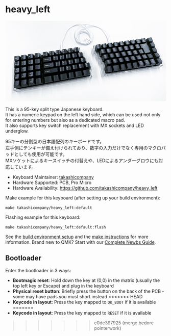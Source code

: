 # heavy_left

![heavy_left](https://github.com/takashicompany/heavy_left/blob/master/images/qmk.jpg)

This is a 95-key split type Japanese keyboard.  
It has a numeric keypad on the left hand side, which can be used not only for entering numbers but also as a dedicated macro pad.  
It also supports key switch replacement with MX sockets and LED underglow.  

95キーの分割型の日本語配列のキーボードです。  
左手側にテンキーが備え付けられており、数字の入力だけでなく専用のマクロパッドとしても使用が可能です。  
MXソケットによるキースイッチの付替えや、LEDによるアンダーグロウにも対応しています。  

* Keyboard Maintainer: [takashicompany](https://github.com/yourusername)
* Hardware Supported: PCB, Pro Micro 
* Hardware Availability: https://github.com/takashicompany/heavy_left

Make example for this keyboard (after setting up your build environment):

    make takashicompany/heavy_left:default

Flashing example for this keyboard:

    make takashicompany/heavy_left:default:flash

See the [build environment setup](https://docs.qmk.fm/#/getting_started_build_tools) and the [make instructions](https://docs.qmk.fm/#/getting_started_make_guide) for more information. Brand new to QMK? Start with our [Complete Newbs Guide](https://docs.qmk.fm/#/newbs).

## Bootloader

Enter the bootloader in 3 ways:

* **Bootmagic reset**: Hold down the key at (0,0) in the matrix (usually the top left key or Escape) and plug in the keyboard
* **Physical reset button**: Briefly press the button on the back of the PCB - some may have pads you must short instead
<<<<<<< HEAD
* **Keycode in layout**: Press the key mapped to `QK_BOOT` if it is available
=======
* **Keycode in layout**: Press the key mapped to `RESET` if it is available
>>>>>>> c0de397925 (merge bedore pointerwork)
